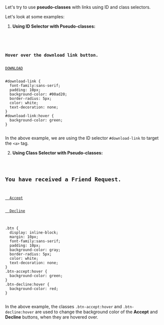 Let's try to use **pseudo-classes** with links using ID and class selectors.

Let's look at some examples:

1. **Using ID Selector with Pseudo-classes:**

<codeblock language="css" type="lesson">
<code>
<panel language="html">
<h3>
Hover over the download link button.
</h3>
<a href="#" id="download-link">DOWNLOAD</a>
</panel>
<panel language="css">
#download-link {
  font-family:sans-serif;
  padding: 10px;
  background-color: #00ad20;
  border-radius: 5px;
  color: white;
  text-decoration: none;
}
#download-link:hover {
  background-color: green;
}
</panel>
</code>
</codeblock>

In the above example, we are using the ID selector
`#download-link` to target the `<a>` tag.


2. **Using Class Selector with Pseudo-classes:**

<codeblock language="css" type="lesson">
<code>
<panel language="html">
<h2>You have received a Friend Request.</h2>
<a href="#" class="btn btn-accept">
  Accept
</a>
<a href="#" class="btn btn-decline">
  Decline
</a>
</panel>
<panel language="css">
.btn {
  display: inline-block;
  margin: 10px;
  font-family:sans-serif;
  padding: 10px;
  background-color: gray;
  border-radius: 5px;
  color: white;
  text-decoration: none;
}
.btn-accept:hover {
  background-color: green;
}
.btn-decline:hover {
  background-color: red;
}
</panel>
</code>
</codeblock>

In the above example, the classes `.btn-accept:hover` and
`.btn-decline:hover` are used to change the background color of the
**Accept** and **Decline** buttons, when they are hovered over.
